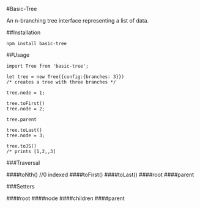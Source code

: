#Basic-Tree

An n-branching tree interface representing a list of data. 


##Installation
```
npm install basic-tree
```

##Usage

```
import Tree from 'basic-tree';

let tree = new Tree({config:{branches: 3}})
/* creates a tree with three branches */

tree.node = 1;

tree.toFirst()
tree.node = 2;

tree.parent

tree.toLast()
tree.node = 3;

tree.toJS()
/* prints [1,2,,3]

```

###Traversal

####toNth() //0 indexed
####toFirst()
####toLast()
####root
####parent

###Setters

####root
####node
####children
####parent

